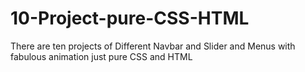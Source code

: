 # 10-Project-pure-CSS-HTML
There are ten projects of Different Navbar and Slider and Menus with fabulous animation just pure CSS and HTML

